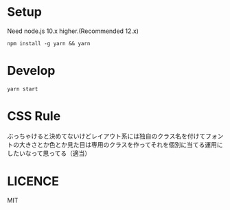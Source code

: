# Setup

Need node.js 10.x higher.(Recommended 12.x)

```
npm install -g yarn && yarn
```

# Develop
```
yarn start
```

# CSS Rule
ぶっちゃけると決めてないけどレイアウト系には独自のクラス名を付けてフォントの大きさとか色とか見た目は専用のクラスを作ってそれを個別に当てる運用にしたいなって思ってる（適当）

# LICENCE

MIT

